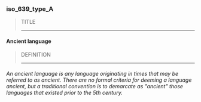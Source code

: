 ### iso_639_type_A



> TITLE
> 
> ------

#### Ancient language



> DEFINITION
> 
> ------

###### An ancient language is any language originating in times that may be referred to as ancient. There are no formal criteria for deeming a language ancient, but a traditional convention is to demarcate as "ancient" those languages that existed prior to the 5th century.